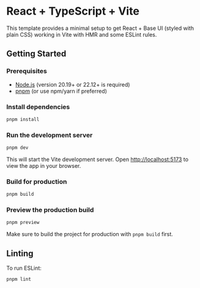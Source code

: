# React + TypeScript + Vite

This template provides a minimal setup to get React + Base UI (styled with plain CSS) working in Vite with HMR and some ESLint rules.

## Getting Started

### Prerequisites

- [Node.js](https://nodejs.org/) (version 20.19+ or 22.12+ is required)
- [pnpm](https://pnpm.io/) (or use npm/yarn if preferred)

### Install dependencies

```bash
pnpm install
```

### Run the development server

```bash
pnpm dev
```

This will start the Vite development server. Open [http://localhost:5173](http://localhost:5173) to view the app in your browser.

### Build for production

```bash
pnpm build
```

### Preview the production build

```bash
pnpm preview
```
Make sure to build the project for production with `pnpm build` first.

## Linting

To run ESLint:

```bash
pnpm lint
```
